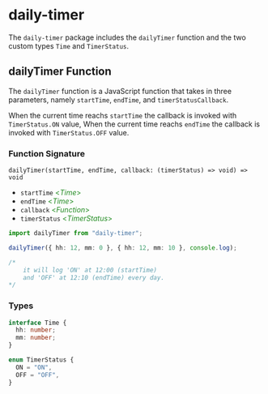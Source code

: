 # daily-timer

The `daily-timer` package includes the `dailyTimer` function and the two
custom types `Time` and `TimerStatus`.

## dailyTimer Function

The `dailyTimer` function is a JavaScript function that takes in three
parameters, namely `startTime`, `endTime`, and `timerStatusCallback`.


When the current time reachs `startTime` the callback is invoked with `TimerStatus.ON` value, When the current time reachs `endTime` the callback is invoked with `TimerStatus.OFF` value.



### Function Signature


`dailyTimer(startTime, endTime, callback: (timerStatus) => void) => void`

* `startTime` <span style="color: forestgreen"> <*Time*> </span>
* `endTime` <span style="color: forestgreen"> <*Time*> </span>
* `callback` <span style="color: forestgreen"> <*Function*> </span>
* `timerStatus` <span style="color: forestgreen"> <*TimerStatus*> </span>

```typescript
import dailyTimer from "daily-timer";

dailyTimer({ hh: 12, mm: 0 }, { hh: 12, mm: 10 }, console.log);

/* 
    it will log 'ON' at 12:00 (startTime) 
    and 'OFF' at 12:10 (endTime) every day.
*/
```
### Types

```typescript
interface Time {
  hh: number;
  mm: number;
}

enum TimerStatus {
  ON = "ON",
  OFF = "OFF",
}
```
